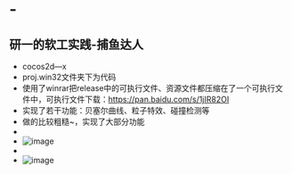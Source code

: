 # -
## 研一的软工实践-捕鱼达人
- cocos2d—x
- proj.win32文件夹下为代码
- 使用了winrar把release中的可执行文件、资源文件都压缩在了一个可执行文件中，可执行文件下载：https://pan.baidu.com/s/1jIR82OI
- 实现了若干功能：贝塞尔曲线、粒子特效、碰撞检测等
- 做的比较粗糙~，实现了大部分功能
- </br>
- ![image](https://github.com/DeepLJH0001/catch_fish/blob/master/image/QQ%E6%88%AA%E5%9B%BE20171020230043.png)
- </br>
- ![image](https://github.com/DeepLJH0001/catch_fish/blob/master/image/QQ%E6%88%AA%E5%9B%BE20171020230123.png)
